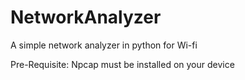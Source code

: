# NetworkAnalyzer
A simple network analyzer in python for Wi-fi


Pre-Requisite:
  Npcap must be installed on your device
